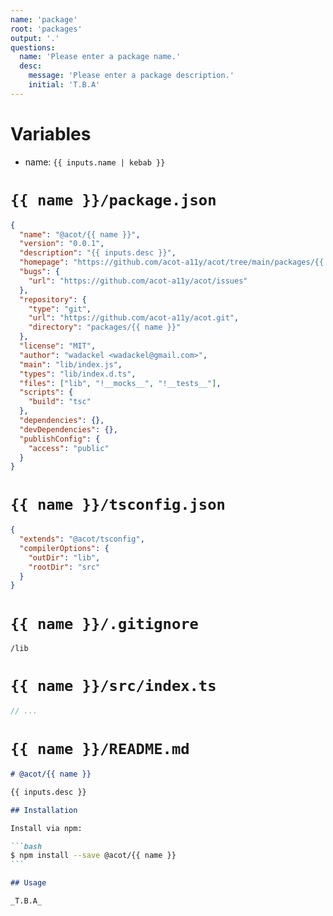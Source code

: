 ```yaml
---
name: 'package'
root: 'packages'
output: '.'
questions:
  name: 'Please enter a package name.'
  desc:
    message: 'Please enter a package description.'
    initial: 'T.B.A'
---
```


# Variables

- name: `{{ inputs.name | kebab }}`

# `{{ name }}/package.json`

```json
{
  "name": "@acot/{{ name }}",
  "version": "0.0.1",
  "description": "{{ inputs.desc }}",
  "homepage": "https://github.com/acot-a11y/acot/tree/main/packages/{{ name }}",
  "bugs": {
    "url": "https://github.com/acot-a11y/acot/issues"
  },
  "repository": {
    "type": "git",
    "url": "https://github.com/acot-a11y/acot.git",
    "directory": "packages/{{ name }}"
  },
  "license": "MIT",
  "author": "wadackel <wadackel@gmail.com>",
  "main": "lib/index.js",
  "types": "lib/index.d.ts",
  "files": ["lib", "!__mocks__", "!__tests__"],
  "scripts": {
    "build": "tsc"
  },
  "dependencies": {},
  "devDependencies": {},
  "publishConfig": {
    "access": "public"
  }
}
```

# `{{ name }}/tsconfig.json`

```json
{
  "extends": "@acot/tsconfig",
  "compilerOptions": {
    "outDir": "lib",
    "rootDir": "src"
  }
}
```

# `{{ name }}/.gitignore`

```
/lib
```

# `{{ name }}/src/index.ts`

```typescript
// ...
```

# `{{ name }}/README.md`

````markdown
# @acot/{{ name }}

{{ inputs.desc }}

## Installation

Install via npm:

```bash
$ npm install --save @acot/{{ name }}
```

## Usage

_T.B.A_
````
